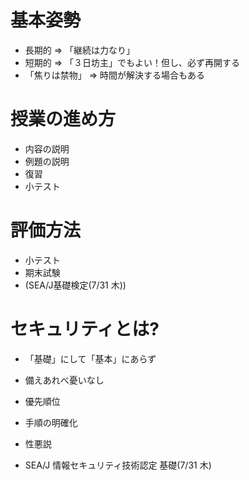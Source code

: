 ﻿# 基本姿勢
* 長期的 => 「継続は力なり」
* 短期的 => 「３日坊主」でもよい！但し、必ず再開する
* 「焦りは禁物」 => 時間が解決する場合もある 

# 授業の進め方	
* 内容の説明
* 例題の説明
* 復習
* 小テスト

# 評価方法
* 小テスト
* 期末試験
* (SEA/J基礎検定(7/31 木))

# セキュリティとは?
* 「基礎」にして「基本」にあらず
* 備えあれべ憂いなし
* 優先順位
* 手順の明確化
* 性悪説

* SEA/J 情報セキュリティ技術認定 基礎(7/31 木)

